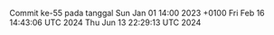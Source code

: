 Commit ke-55 pada tanggal Sun Jan 01 14:00 2023 +0100
Fri Feb 16 14:43:06 UTC 2024
Thu Jun 13 22:29:13 UTC 2024
